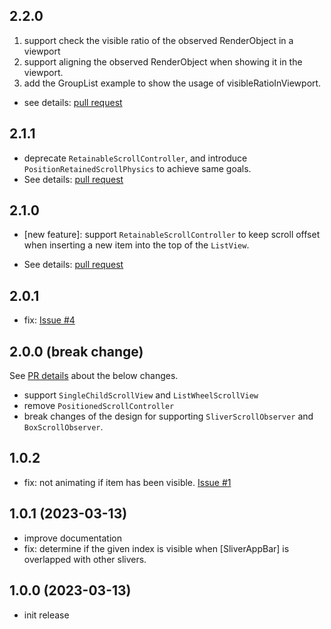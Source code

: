 ## 2.2.0

1. support check the visible ratio of the observed RenderObject in a viewport
2. support aligning the observed RenderObject when showing it in the viewport.
3. add the GroupList example to show the usage of visibleRatioInViewport.

- see details: [pull request](https://github.com/SimonWang9610/indexed_scroll_observer/pull/8)

## 2.1.1

- deprecate `RetainableScrollController`, and introduce `PositionRetainedScrollPhysics` to achieve same goals.
- See details: [pull request](https://github.com/SimonWang9610/indexed_scroll_observer/pull/7)

## 2.1.0

- [new feature]: support `RetainableScrollController` to keep scroll offset when inserting a new item into the top of the `ListView`.

- See details: [pull request](https://github.com/SimonWang9610/indexed_scroll_observer/pull/6)

## 2.0.1

- fix: [Issue #4](https://github.com/SimonWang9610/indexed_scroll_observer/issues/4)

## 2.0.0 (break change)

See [PR details](https://github.com/SimonWang9610/indexed_scroll_observer/issues/2) about the below changes.

- support `SingleChildScrollView` and `ListWheelScrollView`
- remove `PositionedScrollController`
- break changes of the design for supporting `SliverScrollObserver` and `BoxScrollObserver`.

## 1.0.2

- fix: not animating if item has been visible. [Issue #1](https://github.com/SimonWang9610/indexed_scroll_observer/issues/1)

## 1.0.1 (2023-03-13)

- improve documentation
- fix: determine if the given index is visible when [SliverAppBar] is overlapped with other slivers.

## 1.0.0 (2023-03-13)

- init release
